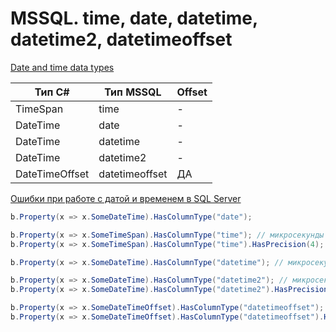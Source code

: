 # MSSQL. time, date, datetime, datetime2, datetimeoffset

[Date and time data types](https://learn.microsoft.com/en-us/sql/t-sql/functions/date-and-time-data-types-and-functions-transact-sql#DateandTimeDataTypes)

| Тип C#         | Тип MSSQL      | Offset |
|----------------|----------------|--------|
| TimeSpan       | time           | -      |
| DateTime       | date           | -      | 
| DateTime       | datetime       | -      | 
| DateTime       | datetime2      | -      | 
| DateTimeOffset | datetimeoffset | ДА     | 

[Ошибки при работе с датой и временем в SQL Server](https://habr.com/ru/companies/otus/articles/487774/)

```csharp
b.Property(x => x.SomeDateTime).HasColumnType("date");

b.Property(x => x.SomeTimeSpan).HasColumnType("time"); // микросекунды 7 знаков
b.Property(x => x.SomeTimeSpan).HasColumnType("time").HasPrecision(4); // микросекунды от 0 до 7 знаков

b.Property(x => x.SomeDateTime).HasColumnType("datetime"); // микросекунды 3 знака

b.Property(x => x.SomeDateTime).HasColumnType("datetime2"); // микросекунды 7 знаков
b.Property(x => x.SomeDateTime).HasColumnType("datetime2").HasPrecision(5); // микросекунды от 0 до 7 знаков

b.Property(x => x.SomeDateTimeOffset).HasColumnType("datetimeoffset"); // микросекунды 7 знаков
b.Property(x => x.SomeDateTimeOffset).HasColumnType("datetimeoffset").HasPrecision(8); // микросекунды от 0 до 7 знаков
```
